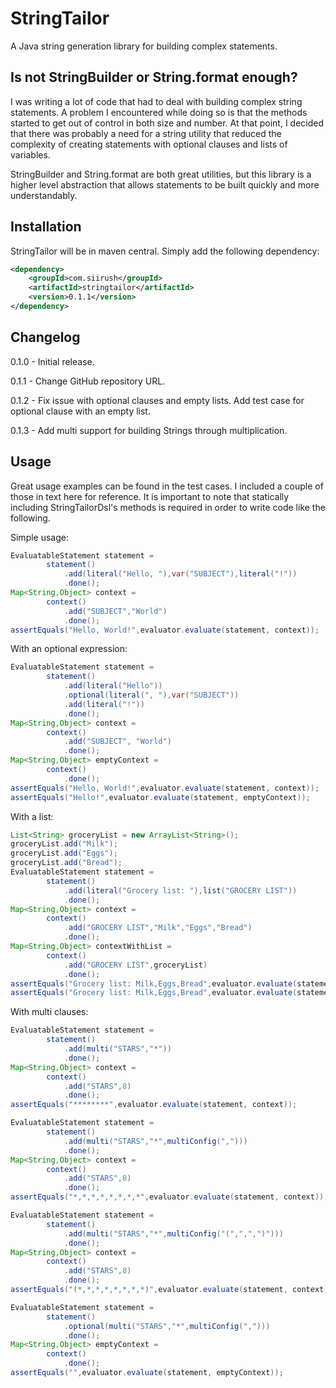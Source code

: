 StringTailor
============
A Java string generation library for building complex statements.

Is not StringBuilder or String.format enough?
---------------------------------------------
I was writing a lot of code that had to deal with building complex
string statements.  A problem I encountered while doing so is that
the methods started to get out of control in both size and number.
At that point, I decided that there was probably a need for a 
string utility that reduced the complexity of creating statements 
with optional clauses and lists of variables.

StringBuilder and String.format are both great utilities, but this
library is a higher level abstraction that allows statements to be
built quickly and more understandably.

Installation
------------
StringTailor will be in maven central.  Simply add the following dependency:

```xml
<dependency>
    <groupId>com.siirush</groupId>
    <artifactId>stringtailor</artifactId>
    <version>0.1.1</version>
</dependency>
```

Changelog
---------
0.1.0 - Initial release.

0.1.1 - Change GitHub repository URL.

0.1.2 - Fix issue with optional clauses and empty lists.  Add test case for optional clause with an empty list.

0.1.3 - Add multi support for building Strings through multiplication.

Usage
-----
Great usage examples can be found in the test cases.  I included a couple of those
in text here for reference.  It is important to note that statically including
StringTailorDsl's methods is required in order to write code like the following.

Simple usage:
```Java
EvaluatableStatement statement = 
		statement()
			.add(literal("Hello, "),var("SUBJECT"),literal("!"))
			.done();
Map<String,Object> context = 
		context()
			.add("SUBJECT","World")
			.done();
assertEquals("Hello, World!",evaluator.evaluate(statement, context));
```

With an optional expression:
```Java
EvaluatableStatement statement =
		statement()
			.add(literal("Hello"))
			.optional(literal(", "),var("SUBJECT"))
			.add(literal("!"))
			.done();
Map<String,Object> context =
		context()
			.add("SUBJECT", "World")
			.done();
Map<String,Object> emptyContext =
		context()
			.done();
assertEquals("Hello, World!",evaluator.evaluate(statement, context));
assertEquals("Hello!",evaluator.evaluate(statement, emptyContext));
```

With a list:
```Java
List<String> groceryList = new ArrayList<String>();
groceryList.add("Milk");
groceryList.add("Eggs");
groceryList.add("Bread");
EvaluatableStatement statement =
		statement()
			.add(literal("Grocery list: "),list("GROCERY LIST"))
			.done();
Map<String,Object> context =
		context()
			.add("GROCERY LIST","Milk","Eggs","Bread")
			.done();
Map<String,Object> contextWithList =
		context()
			.add("GROCERY LIST",groceryList)
			.done();
assertEquals("Grocery list: Milk,Eggs,Bread",evaluator.evaluate(statement, context));
assertEquals("Grocery list: Milk,Eggs,Bread",evaluator.evaluate(statement, contextWithList));
```

With multi clauses:
```Java
EvaluatableStatement statement =
		statement()
			.add(multi("STARS","*"))
			.done();
Map<String,Object> context =
		context()
			.add("STARS",8)
			.done();
assertEquals("********",evaluator.evaluate(statement, context));

EvaluatableStatement statement = 
		statement()
			.add(multi("STARS","*",multiConfig(",")))
			.done();
Map<String,Object> context =
		context()
			.add("STARS",8)
			.done();
assertEquals("*,*,*,*,*,*,*,*",evaluator.evaluate(statement, context));

EvaluatableStatement statement =
		statement()
			.add(multi("STARS","*",multiConfig("(",",",")")))
			.done();
Map<String,Object> context =
		context()
			.add("STARS",8)
			.done();
assertEquals("(*,*,*,*,*,*,*,*)",evaluator.evaluate(statement, context));

EvaluatableStatement statement =
		statement()
			.optional(multi("STARS","*",multiConfig(",")))
			.done();
Map<String,Object> emptyContext =
		context()
			.done();
assertEquals("",evaluator.evaluate(statement, emptyContext));
```
